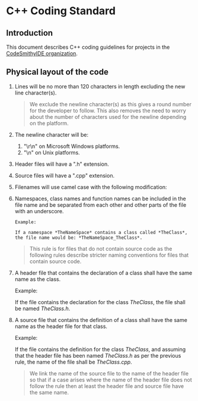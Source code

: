 # C++ Coding Standard

## Introduction

This document describes C++ coding guidelines for projects in the [CodeSmithyIDE organization](https://github.com/CodeSmithyIDE).

## Physical layout of the code

1. Lines will be no more than 120 characters in length excluding the new line character(s).

    > We exclude the newline character(s) as this gives a round number for the developer to follow. This also removes the need
    > to worry about the number of characters used for the newline depending on the platform.

1. The newline character will be:
    1. "\r\n" on Microsoft Windows platforms.
    1. "\n" on Unix platforms.

1. Header files will have a ".h" extension.

1. Source files will have a ".cpp" extension.

1. Filenames will use camel case with the following modification:

1. Namespaces, class names and function names can be included in the file name and be separated from each other and other parts
   of the file with an underscore.

    ```
    Example:

    If a namespace *TheNameSpace* contains a class called *TheClass*, the file name would be: *TheNameSpace_TheClass*.
    ```

    > This rule is for files that do not contain source code as the following rules describe stricter naming conventions for files
    > that contain source code.

1. A header file that contains the declaration of a class shall have the same name as the class.

    Example:

    If the file contains the declaration for the class *TheClass*, the file shall be named *TheClass.h*.

1. A source file that contains the definition of a class shall have the same name as the header file for that class.

    Example:

    If the file contains the definition for the class *TheClass*, and assuming that the header file has been named *TheClass.h* as
    per the previous rule, the name of the file shall be *TheClass.cpp*.

    > We link the name of the source file to the name of the header file so that if a case arises where the name of the header file
    > does not follow the rule then at least the header file and source file have the same name.